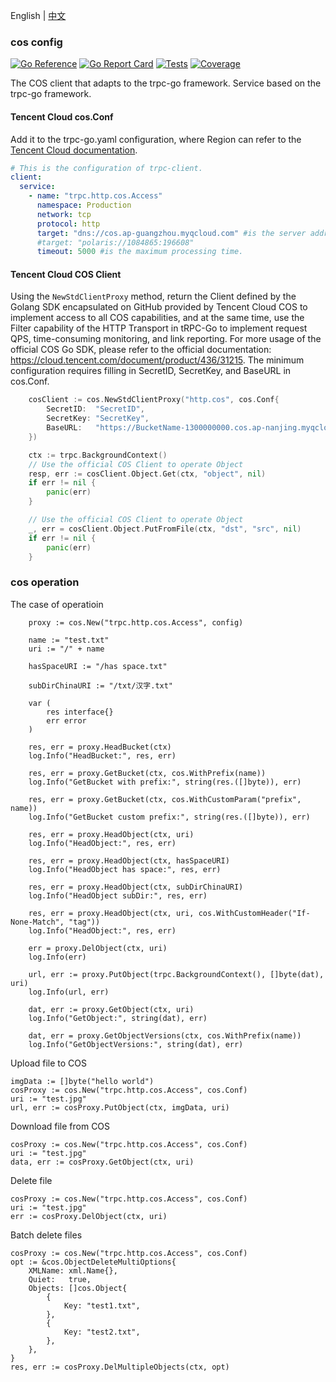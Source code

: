 English | [中文](README.zh_CN.md)

### cos config
[![Go Reference](https://pkg.go.dev/badge/trpc.group/trpc-go/trpc-database/cos.svg)](https://pkg.go.dev/trpc.group/trpc-go/trpc-database/cos)
[![Go Report Card](https://goreportcard.com/badge/trpc.group/trpc-go/trpc-database/cos)](https://goreportcard.com/report/trpc.group/trpc-go/trpc-database/cos)
[![Tests](https://github.com/trpc-ecosystem/go-database/actions/workflows/cos.yml/badge.svg)](https://github.com/trpc-ecosystem/go-database/actions/workflows/cos.yml)
[![Coverage](https://codecov.io/gh/trpc-ecosystem/go-database/branch/coverage/graph/badge.svg?flag=cos&precision=2)](https://app.codecov.io/gh/trpc-ecosystem/go-database/tree/coverage/cos)

The COS client that adapts to the trpc-go framework. Service based on the trpc-go framework.

#### Tencent Cloud cos.Conf

Add it to the trpc-go.yaml configuration, where Region can refer to the [Tencent Cloud documentation](https://cloud.tencent.com/document/product/436/6224).
```yaml
# This is the configuration of trpc-client.
client:
  service:
    - name: "trpc.http.cos.Access"
      namespace: Production
      network: tcp
      protocol: http
      target: "dns://cos.ap-guangzhou.myqcloud.com" #is the server address.
      #target: "polaris://1084865:196608"
      timeout: 5000 #is the maximum processing time.
```
#### Tencent Cloud COS Client
Using the `NewStdClientProxy` method, return the Client defined by the Golang SDK encapsulated on GitHub provided by Tencent Cloud COS to implement access to all COS capabilities, and at the same time, use the Filter capability of the HTTP Transport in tRPC-Go to implement request QPS, time-consuming monitoring, and link reporting. 
For more usage of the official COS Go SDK, please refer to the official documentation: https://cloud.tencent.com/document/product/436/31215. 
The minimum configuration requires filling in SecretID, SecretKey, and BaseURL in cos.Conf.

```go
	cosClient := cos.NewStdClientProxy("http.cos", cos.Conf{
		SecretID:  "SecretID",
		SecretKey: "SecretKey",
		BaseURL:   "https://BucketName-1300000000.cos.ap-nanjing.myqcloud.com",
	})

	ctx := trpc.BackgroundContext()
    // Use the official COS Client to operate Object
	resp, err := cosClient.Object.Get(ctx, "object", nil)
	if err != nil {
		panic(err)
	}

    // Use the official COS Client to operate Object
    _, err = cosClient.Object.PutFromFile(ctx, "dst", "src", nil)
	if err != nil {
		panic(err)
	}
```
### cos operation

The case of operatioin

```golang
    proxy := cos.New("trpc.http.cos.Access", config)

    name := "test.txt"
	uri := "/" + name

	hasSpaceURI := "/has space.txt"

	subDirChinaURI := "/txt/汉字.txt"

	var (
		res interface{}
		err error
	)

	res, err = proxy.HeadBucket(ctx)
	log.Info("HeadBucket:", res, err)

	res, err = proxy.GetBucket(ctx, cos.WithPrefix(name))
	log.Info("GetBucket with prefix:", string(res.([]byte)), err)

	res, err = proxy.GetBucket(ctx, cos.WithCustomParam("prefix", name))
	log.Info("GetBucket custom prefix:", string(res.([]byte)), err)

	res, err = proxy.HeadObject(ctx, uri)
	log.Info("HeadObject:", res, err)

	res, err = proxy.HeadObject(ctx, hasSpaceURI)
	log.Info("HeadObject has space:", res, err)

	res, err = proxy.HeadObject(ctx, subDirChinaURI)
	log.Info("HeadObject subDir:", res, err)

	res, err = proxy.HeadObject(ctx, uri, cos.WithCustomHeader("If-None-Match", "tag"))
	log.Info("HeadObject:", res, err)

	err = proxy.DelObject(ctx, uri)
	log.Info(err)

	url, err := proxy.PutObject(trpc.BackgroundContext(), []byte(dat), uri)
	log.Info(url, err)

	dat, err := proxy.GetObject(ctx, uri)
	log.Info("GetObject:", string(dat), err)

	dat, err = proxy.GetObjectVersions(ctx, cos.WithPrefix(name))
	log.Info("GetObjectVersions:", string(dat), err)

```


Upload file to COS
```
imgData := []byte("hello world")
cosProxy := cos.New("trpc.http.cos.Access", cos.Conf)
uri := "test.jpg"
url, err := cosProxy.PutObject(ctx, imgData, uri)
```
Download file from COS
```
cosProxy := cos.New("trpc.http.cos.Access", cos.Conf)
uri := "test.jpg"
data, err := cosProxy.GetObject(ctx, uri)
```
Delete file
```
cosProxy := cos.New("trpc.http.cos.Access", cos.Conf)
uri := "test.jpg"
err := cosProxy.DelObject(ctx, uri)
```
Batch delete files
```
cosProxy := cos.New("trpc.http.cos.Access", cos.Conf)
opt := &cos.ObjectDeleteMultiOptions{
    XMLName: xml.Name{},
    Quiet:   true,
    Objects: []cos.Object{
        {
            Key: "test1.txt",
        },
        {
            Key: "test2.txt",
        },
    },
}
res, err := cosProxy.DelMultipleObjects(ctx, opt)
```